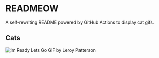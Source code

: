 # READMEOW

A self-rewriting README powered by GitHub Actions to display cat gifs.

## Cats

![Im Ready Lets Go GIF by Leroy Patterson](https://media3.giphy.com/media/CjmvTCZf2U3p09Cn0h/200.gif?cid=9acd02danoe7om7og47xnjn51z8dyyzuh4rtuztntj0ez1dm&ep=v1_gifs_search&rid=200.gif&ct=g)
